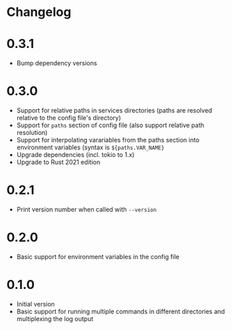 # Changelog

# 0.3.1
- Bump dependency versions

# 0.3.0
- Support for relative paths in services directories (paths are resolved relative to the config file's directory)
- Support for `paths` section of config file (also support relative path resolution)
- Support for interpolating varariables from the paths section into environment variables (syntax is `${paths.VAR_NAME}`
- Upgrade dependencies (incl. tokio to 1.x)
- Upgrade to Rust 2021 edition

# 0.2.1
- Print version number when called with `--version`

# 0.2.0
- Basic support for environment variables in the config file

# 0.1.0
- Initial version
- Basic support for running multiple commands in different directories and multiplexing the log output